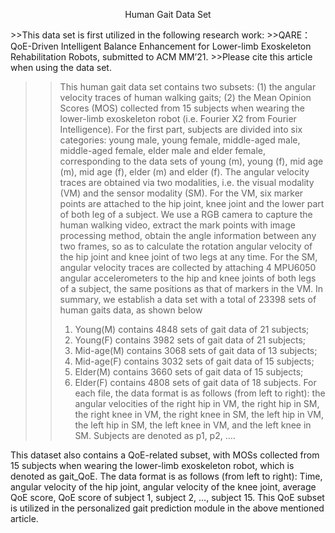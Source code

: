 <p align="center">Human Gait Data Set</p>
>>This data set is first utilized in the following research work:
>>QARE：QoE-Driven Intelligent Balance Enhancement for Lower-limb Exoskeleton Rehabilitation Robots, submitted to ACM MM’21.
>>Please cite this article when using the data set. 
  
>>This human gait data set contains two subsets: (1) the angular velocity traces of human walking gaits; (2) the Mean Opinion Scores (MOS) collected from 15 subjects when wearing the lower-limb exoskeleton robot (i.e. Fourier X2 from Fourier Intelligence). 
>>For the first part, subjects are divided into six categories: young male, young female, middle-aged male, middle-aged female, elder male and elder female, corresponding to the data sets of young (m), young (f), mid age (m), mid age (f), elder (m) and elder (f). The angular velocity traces are obtained via two modalities, i.e. the visual modality (VM) and the sensor modality (SM). For the VM, six marker points are attached to the hip joint, knee joint and the lower part of both leg of a subject. We use a RGB camera to capture the human walking video, extract the mark points with image processing method, obtain the angle information between any two frames, so as to calculate the rotation angular velocity of the hip joint and knee joint of two legs at any time. For the SM, angular velocity traces are collected by attaching 4 MPU6050 angular accelerometers to the hip and knee joints of both legs of a subject, the same positions as that of markers in the VM. In summary, we establish a data set with a total of 23398 sets of human gaits data, as shown below
>>1. Young(M) contains 4848 sets of gait data of 21 subjects;
>>2. Young(F) contains 3982 sets of gait data of 21 subjects;
>>3. Mid-age(M) contains 3068 sets of gait data of 13 subjects;
>>4. Mid-age(F) contains 3032 sets of gait data of 15 subjects;
>>5. Elder(M) contains 3660 sets of gait data of 15 subjects;
>>6. Elder(F) contains 4808 sets of gait data of 18 subjects.
>>For each file, the data format is as follows (from left to right): the angular velocities of the right hip in VM, the right hip in SM, the right knee in VM, the right knee in SM, the left hip in VM, the left hip in SM, the left knee in VM, and the left knee in SM. Subjects are denoted as p1, p2, ….

This dataset also contains a QoE-related subset, with MOSs collected from 15 subjects when wearing the lower-limb exoskeleton robot, which is denoted as gait_QoE. The data format is as follows (from left to right):
Time, angular velocity of the hip joint, angular velocity of the knee joint, average QoE score, QoE score of subject 1, subject 2, …, subject 15.
This QoE subset is utilized in the personalized gait prediction module in the above mentioned article.



